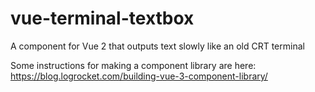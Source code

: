 # vue-terminal-textbox
A component for Vue 2 that outputs text slowly like an old CRT terminal

Some instructions for making a component library are here: https://blog.logrocket.com/building-vue-3-component-library/
